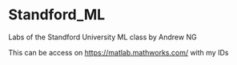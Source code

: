 # Standford_ML
Labs of the Standford University ML class by Andrew NG

This can be access on https://matlab.mathworks.com/ with my IDs
